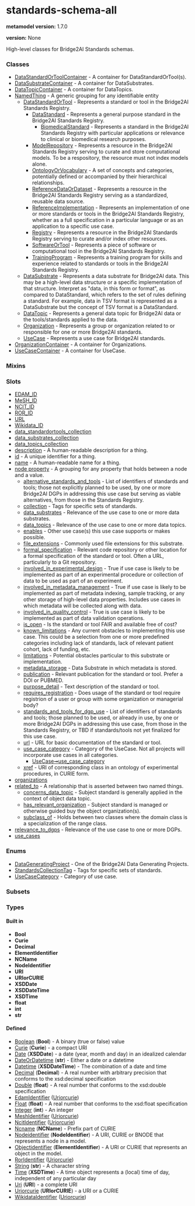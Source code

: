 
# standards-schema-all


**metamodel version:** 1.7.0

**version:** None


High-level classes for Bridge2AI Standards schemas.


### Classes

 * [DataStandardOrToolContainer](DataStandardOrToolContainer.md) - A container for DataStandardOrTool(s).
 * [DataSubstrateContainer](DataSubstrateContainer.md) - A container for DataSubstrates.
 * [DataTopicContainer](DataTopicContainer.md) - A container for DataTopics.
 * [NamedThing](NamedThing.md) - A generic grouping for any identifiable entity
     * [DataStandardOrTool](DataStandardOrTool.md) - Represents a standard or tool in the Bridge2AI Standards Registry.
         * [DataStandard](DataStandard.md) - Represents a general purpose standard in the Bridge2AI Standards Registry.
             * [BiomedicalStandard](BiomedicalStandard.md) - Represents a standard in the Bridge2AI Standards Registry with particular applications or relevance to clinical or biomedical research purposes.
         * [ModelRepository](ModelRepository.md) - Represents a resource in the Bridge2AI Standards Registry serving to curate and store computational models. To be a respository, the resource must not index models alone.
         * [OntologyOrVocabulary](OntologyOrVocabulary.md) - A set of concepts and categories, potentially defined or accompanied by their hierarchical relationships.
         * [ReferenceDataOrDataset](ReferenceDataOrDataset.md) - Represents a resource in the Bridge2AI Standards Registry serving as a standardized, reusable data source.
         * [ReferenceImplementation](ReferenceImplementation.md) - Represents an implementation of one or more standards or tools in the Bridge2AI Standards Registry, whether as a full specification in a particular language or as an application to a specific use case.
         * [Registry](Registry.md) - Represents a resource in the Bridge2AI Standards Registry serving to curate and/or index other resources.
         * [SoftwareOrTool](SoftwareOrTool.md) - Represents a piece of software or computational tool in the Bridge2AI Standards Registry.
         * [TrainingProgram](TrainingProgram.md) - Represents a training program for skills and experience related to standards or tools in the Bridge2AI Standards Registry.
     * [DataSubstrate](DataSubstrate.md) - Represents a data substrate for Bridge2AI data. This may be a high-level data structure or a specific implementation of that structure. Interpret as "data, in this form or format", as compared to DataStandard, which refers to the set of rules defining a standard. For example, data in TSV format is represented as a DataSubstrate but the concept of TSV format is a DataStandard.
     * [DataTopic](DataTopic.md) - Represents a general data topic for Bridge2AI data or the tools/standards applied to the data.
     * [Organization](Organization.md) - Represents a group or organization related to or responsible for one or more Bridge2AI standards.
     * [UseCase](UseCase.md) - Represents a use case for Bridge2AI standards.
 * [OrganizationContainer](OrganizationContainer.md) - A container for Organizations.
 * [UseCaseContainer](UseCaseContainer.md) - A container for UseCase.

### Mixins


### Slots

 * [EDAM_ID](EDAM_ID.md)
 * [MeSH_ID](MeSH_ID.md)
 * [NCIT_ID](NCIT_ID.md)
 * [ROR_ID](ROR_ID.md)
 * [URL](URL.md)
 * [Wikidata_ID](Wikidata_ID.md)
 * [data_standardortools_collection](data_standardortools_collection.md)
 * [data_substrates_collection](data_substrates_collection.md)
 * [data_topics_collection](data_topics_collection.md)
 * [description](description.md) - A human-readable description for a thing.
 * [id](id.md) - A unique identifier for a thing.
 * [name](name.md) - A human-readable name for a thing.
 * [node property](node_property.md) - A grouping for any property that holds between a node and a value.
     * [alternative_standards_and_tools](alternative_standards_and_tools.md) - List of identifiers of standards and tools; those not explicitly planned to be used, by one or more Bridge2AI DGPs in addressing this use case but serving as viable alternatives, from those in the Standards Registry.
     * [collection](collection.md) - Tags for specific sets of standards.
     * [data_substrates](data_substrates.md) - Relevance of the use case to one or more data substrates.
     * [data_topics](data_topics.md) - Relevance of the use case to one or more data topics.
     * [enables](enables.md) - Other use case(s) this use case supports or makes possible.
     * [file_extensions](file_extensions.md) - Commonly used file extensions for this substrate.
     * [formal_specification](formal_specification.md) - Relevant code repository or other location for a formal specification of the standard or tool. Often a URL, particularly to a Git repository.
     * [involved_in_experimental_design](involved_in_experimental_design.md) - True if use case is likely to be implemented as part of an experimental procedure or collection of data to be used as part of an experiment.
     * [involved_in_metadata_management](involved_in_metadata_management.md) - True if use case is likely to be implemented as part of metadata indexing, sample tracking, or any other storage of high-level data properties. Includes use cases in which metadata will be collected along with data.
     * [involved_in_quality_control](involved_in_quality_control.md) - True is use case is likely to be implemented as part of data validation operations.
     * [is_open](is_open.md) - Is the standard or tool FAIR and available free of cost?
     * [known_limitations](known_limitations.md) - Any current obstacles to implementing this use case. This could be a selection from one or more predefined categories including lack of standards, lack of relevant patient cohort, lack of funding, etc.
     * [limitations](limitations.md) - Potential obstacles particular to this substrate or implementation. 
     * [metadata_storage](metadata_storage.md) - Data Substrate in which metadata is stored.
     * [publication](publication.md) - Relevant publication for the standard or tool. Prefer a DOI or PUBMED.
     * [purpose_detail](purpose_detail.md) - Text description of the standard or tool.
     * [requires_registration](requires_registration.md) - Does usage of the standard or tool require registrion of a user or group with some organization or managerial body?
     * [standards_and_tools_for_dgp_use](standards_and_tools_for_dgp_use.md) - List of identifiers of standards and tools; those planned to be used, or already in use, by one or more Bridge2AI DGPs in addressing this use case, from those in the Standards Registry, or TBD if standards/tools not yet finalized for this use case.
     * [url](url.md) - URL for basic documentation of the standard or tool.
     * [use_case_category](use_case_category.md) - Category of the UseCase. Not all projects will incorporate use cases in all categories.
         * [UseCase➞use_case_category](UseCase_use_case_category.md)
     * [xref](xref.md) - URI of corresponding class in an ontology of experimental procedures, in CURIE form.
 * [organizations](organizations.md)
 * [related_to](related_to.md) - A relationship that is asserted between two named things.
     * [concerns_data_topic](concerns_data_topic.md) - Subject standard is generally applied in the context of object data topic.
     * [has_relevant_organization](has_relevant_organization.md) - Subject standard is managed or otherwise guided buy the object organization(s).
     * [subclass_of](subclass_of.md) - Holds between two classes where the domain class is a specialization of the range class.
 * [relevance_to_dgps](relevance_to_dgps.md) - Relevance of the use case to one or more DGPs.
 * [use_cases](use_cases.md)

### Enums

 * [DataGeneratingProject](DataGeneratingProject.md) - One of the Bridge2AI Data Generating Projects.
 * [StandardsCollectionTag](StandardsCollectionTag.md) - Tags for specific sets of standards.
 * [UseCaseCategory](UseCaseCategory.md) - Category of use case.

### Subsets


### Types


#### Built in

 * **Bool**
 * **Curie**
 * **Decimal**
 * **ElementIdentifier**
 * **NCName**
 * **NodeIdentifier**
 * **URI**
 * **URIorCURIE**
 * **XSDDate**
 * **XSDDateTime**
 * **XSDTime**
 * **float**
 * **int**
 * **str**

#### Defined

 * [Boolean](types/Boolean.md)  (**Bool**)  - A binary (true or false) value
 * [Curie](types/Curie.md)  (**Curie**)  - a compact URI
 * [Date](types/Date.md)  (**XSDDate**)  - a date (year, month and day) in an idealized calendar
 * [DateOrDatetime](types/DateOrDatetime.md)  (**str**)  - Either a date or a datetime
 * [Datetime](types/Datetime.md)  (**XSDDateTime**)  - The combination of a date and time
 * [Decimal](types/Decimal.md)  (**Decimal**)  - A real number with arbitrary precision that conforms to the xsd:decimal specification
 * [Double](types/Double.md)  (**float**)  - A real number that conforms to the xsd:double specification
 * [EdamIdentifier](types/EdamIdentifier.md)  ([Uriorcurie](types/Uriorcurie.md)) 
 * [Float](types/Float.md)  (**float**)  - A real number that conforms to the xsd:float specification
 * [Integer](types/Integer.md)  (**int**)  - An integer
 * [MeshIdentifier](types/MeshIdentifier.md)  ([Uriorcurie](types/Uriorcurie.md)) 
 * [NcitIdentifier](types/NcitIdentifier.md)  ([Uriorcurie](types/Uriorcurie.md)) 
 * [Ncname](types/Ncname.md)  (**NCName**)  - Prefix part of CURIE
 * [Nodeidentifier](types/Nodeidentifier.md)  (**NodeIdentifier**)  - A URI, CURIE or BNODE that represents a node in a model.
 * [Objectidentifier](types/Objectidentifier.md)  (**ElementIdentifier**)  - A URI or CURIE that represents an object in the model.
 * [RorIdentifier](types/RorIdentifier.md)  ([Uriorcurie](types/Uriorcurie.md)) 
 * [String](types/String.md)  (**str**)  - A character string
 * [Time](types/Time.md)  (**XSDTime**)  - A time object represents a (local) time of day, independent of any particular day
 * [Uri](types/Uri.md)  (**URI**)  - a complete URI
 * [Uriorcurie](types/Uriorcurie.md)  (**URIorCURIE**)  - a URI or a CURIE
 * [WikidataIdentifier](types/WikidataIdentifier.md)  ([Uriorcurie](types/Uriorcurie.md)) 
